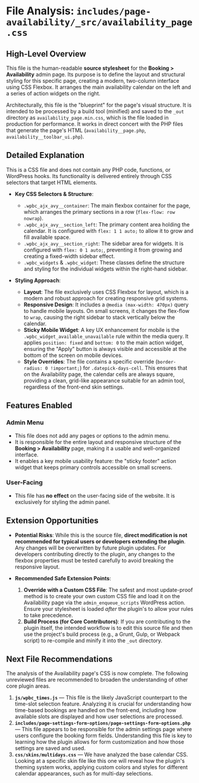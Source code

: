 # File Analysis: `includes/page-availability/_src/availability_page.css`

## High-Level Overview

This file is the human-readable **source stylesheet** for the **Booking > Availability** admin page. Its purpose is to define the layout and structural styling for this specific page, creating a modern, two-column interface using CSS Flexbox. It arranges the main availability calendar on the left and a series of action widgets on the right.

Architecturally, this file is the "blueprint" for the page's visual structure. It is intended to be processed by a build tool (minified) and saved to the `_out` directory as `availability_page.min.css`, which is the file loaded in production for performance. It works in direct concert with the PHP files that generate the page's HTML (`availability__page.php`, `availability__toolbar_ui.php`).

## Detailed Explanation

This is a CSS file and does not contain any PHP code, functions, or WordPress hooks. Its functionality is delivered entirely through CSS selectors that target HTML elements.

-   **Key CSS Selectors & Structure**:
    -   `.wpbc_ajx_avy__container`: The main flexbox container for the page, which arranges the primary sections in a row (`flex-flow: row nowrap`).
    -   `.wpbc_ajx_avy__section_left`: The primary content area holding the calendar. It is configured with `flex: 1 1 auto;` to allow it to grow and fill available space.
    -   `.wpbc_ajx_avy__section_right`: The sidebar area for widgets. It is configured with `flex: 0 1 auto;`, preventing it from growing and creating a fixed-width sidebar effect.
    -   `.wpbc_widgets` & `.wpbc_widget`: These classes define the structure and styling for the individual widgets within the right-hand sidebar.

-   **Styling Approach**:
    -   **Layout**: The file exclusively uses CSS Flexbox for layout, which is a modern and robust approach for creating responsive grid systems.
    -   **Responsive Design**: It includes a `@media (max-width: 470px)` query to handle mobile layouts. On small screens, it changes the flex-flow to `wrap`, causing the right sidebar to stack vertically below the calendar.
    -   **Sticky Mobile Widget**: A key UX enhancement for mobile is the `.wpbc_widget_available_unavailable` rule within the media query. It applies `position: fixed` and `bottom: 0` to the main action widget, ensuring the "Apply" button is always visible and accessible at the bottom of the screen on mobile devices.
    -   **Style Overrides**: The file contains a specific override (`border-radius: 0 !important;`) for `.datepick-days-cell`. This ensures that on the Availability page, the calendar cells are always square, providing a clean, grid-like appearance suitable for an admin tool, regardless of the front-end skin settings.

## Features Enabled

### Admin Menu

-   This file does not add any pages or options to the admin menu.
-   It is responsible for the entire layout and responsive structure of the **Booking > Availability** page, making it a usable and well-organized interface.
-   It enables a key mobile usability feature: the "sticky footer" action widget that keeps primary controls accessible on small screens.

### User-Facing

-   This file has **no effect** on the user-facing side of the website. It is exclusively for styling the admin panel.

## Extension Opportunities

-   **Potential Risks**: While this is the source file, **direct modification is not recommended for typical users or developers extending the plugin**. Any changes will be overwritten by future plugin updates. For developers contributing directly to the plugin, any changes to the flexbox properties must be tested carefully to avoid breaking the responsive layout.

-   **Recommended Safe Extension Points**:
    1.  **Override with a Custom CSS File**: The safest and most update-proof method is to create your own custom CSS file and load it on the Availability page via the `admin_enqueue_scripts` WordPress action. Ensure your stylesheet is loaded *after* the plugin's to allow your rules to take precedence.
    2.  **Build Process (for Core Contributors)**: If you are contributing to the plugin itself, the intended workflow is to edit this source file and then use the project's build process (e.g., a Grunt, Gulp, or Webpack script) to re-compile and minify it into the `_out` directory.

## Next File Recommendations

The analysis of the Availability page's CSS is now complete. The following unreviewed files are recommended to broaden the understanding of other core plugin areas.

1.  **`js/wpbc_times.js`** — This file is the likely JavaScript counterpart to the time-slot selection feature. Analyzing it is crucial for understanding how time-based bookings are handled on the front-end, including how available slots are displayed and how user selections are processed.
2.  **`includes/page-settings-form-options/page-settings-form-options.php`** — This file appears to be responsible for the admin settings page where users configure the booking form fields. Understanding this file is key to learning how the plugin allows for form customization and how those settings are saved and used.
3.  **`css/skins/multidays.css`** — We have analyzed the base calendar CSS. Looking at a specific skin file like this one will reveal how the plugin's theming system works, applying custom colors and styles for different calendar appearances, such as for multi-day selections.
